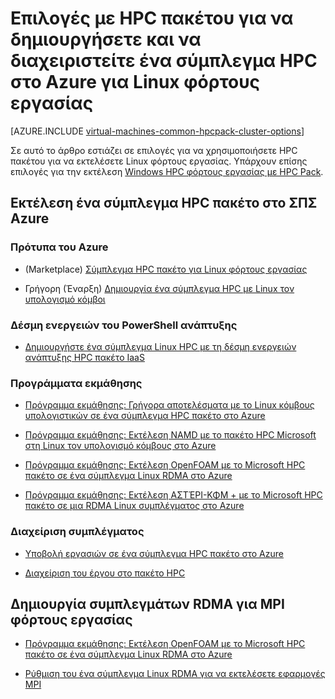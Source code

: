 <properties
 pageTitle="Επιλογές σύμπλεγμα Linux HPC πακέτο στο cloud | Microsoft Azure"
 description="Μάθετε σχετικά με τις επιλογές με το Microsoft HPC πακέτου για να δημιουργήσετε και να διαχειριστείτε ένα υψηλές επιδόσεις Linux υπολογιστική σύμπλεγμα (HPC) στο Azure cloud"
 services="virtual-machines-linux,cloud-services"
 documentationCenter=""
 authors="dlepow"
 manager="timlt"
 editor=""
 tags="azure-resource-manager,azure-service-management,hpc-pack"/>
<tags
ms.service="virtual-machines-linux"
 ms.devlang="na"
 ms.topic="article"
 ms.tgt_pltfrm="vm-linux"
 ms.workload="big-compute"
 ms.date="09/26/2016"
 ms.author="danlep"/>

# <a name="options-with-hpc-pack-to-create-and-manage-an-hpc-cluster-in-azure-for-linux-workloads"></a>Επιλογές με HPC πακέτου για να δημιουργήσετε και να διαχειριστείτε ένα σύμπλεγμα HPC στο Azure για Linux φόρτους εργασίας

[AZURE.INCLUDE [virtual-machines-common-hpcpack-cluster-options](../../includes/virtual-machines-common-hpcpack-cluster-options.md)]

Σε αυτό το άρθρο εστιάζει σε επιλογές για να χρησιμοποιήσετε HPC πακέτου για να εκτελέσετε Linux φόρτους εργασίας. Υπάρχουν επίσης επιλογές για την εκτέλεση [Windows HPC φόρτους εργασίας με HPC Pack](virtual-machines-windows-hpcpack-cluster-options.md).

## <a name="run-an-hpc-pack-cluster-in-azure-vms"></a>Εκτέλεση ένα σύμπλεγμα HPC πακέτο στο ΣΠΣ Azure

### <a name="azure-templates"></a>Πρότυπα του Azure


* (Marketplace) [Σύμπλεγμα HPC πακέτο για Linux φόρτους εργασίας](https://azure.microsoft.com/marketplace/partners/microsofthpc/newclusterlinuxcn/)

* Γρήγορη (Έναρξη) [Δημιουργία ένα σύμπλεγμα HPC με Linux τον υπολογισμό κόμβοι](https://github.com/Azure/azure-quickstart-templates/tree/master/create-hpc-cluster-linux-cn)


### <a name="powershell-deployment-script"></a>Δέσμη ενεργειών του PowerShell ανάπτυξης

* [Δημιουργήστε ένα σύμπλεγμα Linux HPC με τη δέσμη ενεργειών ανάπτυξης HPC πακέτο IaaS](virtual-machines-linux-classic-hpcpack-cluster-powershell-script.md)

### <a name="tutorials"></a>Προγράμματα εκμάθησης

* [Πρόγραμμα εκμάθησης: Γρήγορα αποτελέσματα με το Linux κόμβους υπολογιστικών σε ένα σύμπλεγμα HPC πακέτο στο Azure](virtual-machines-linux-classic-hpcpack-cluster.md)

* [Πρόγραμμα εκμάθησης: Εκτέλεση NAMD με το πακέτο HPC Microsoft στη Linux τον υπολογισμό κόμβους στο Azure](virtual-machines-linux-classic-hpcpack-cluster-namd.md)

* [Πρόγραμμα εκμάθησης: Εκτέλεση OpenFOAM με το Microsoft HPC πακέτο σε ένα σύμπλεγμα Linux RDMA στο Azure](virtual-machines-linux-classic-hpcpack-cluster-openfoam.md)

* [Πρόγραμμα εκμάθησης: Εκτέλεση ΑΣΤΈΡΙ-ΚΦΜ + με το Microsoft HPC πακέτο σε μια RDMA Linux συμπλέγματος στο Azure](virtual-machines-linux-classic-hpcpack-cluster-starccm.md)

### <a name="cluster-management"></a>Διαχείριση συμπλέγματος

* [Υποβολή εργασιών σε ένα σύμπλεγμα HPC πακέτο στο Azure](virtual-machines-windows-hpcpack-cluster-submit-jobs.md)

* [Διαχείριση του έργου στο πακέτο HPC](https://technet.microsoft.com/library/jj899585.aspx)


## <a name="create-rdma-clusters-for-mpi-workloads"></a>Δημιουργία συμπλεγμάτων RDMA για MPI φόρτους εργασίας

* [Πρόγραμμα εκμάθησης: Εκτέλεση OpenFOAM με το Microsoft HPC πακέτο σε ένα σύμπλεγμα Linux RDMA στο Azure](virtual-machines-linux-classic-hpcpack-cluster-openfoam.md)

* [Ρύθμιση του ένα σύμπλεγμα Linux RDMA για να εκτελέσετε εφαρμογές MPI](virtual-machines-linux-classic-rdma-cluster.md)

